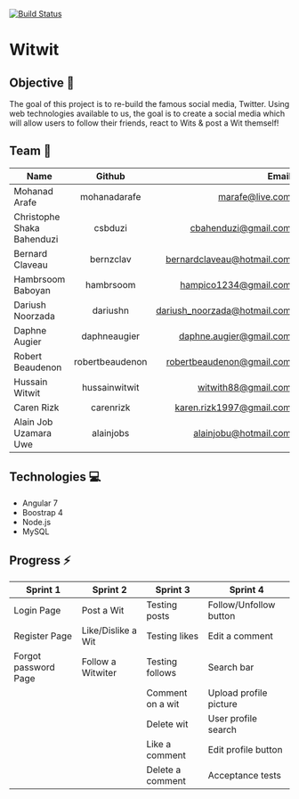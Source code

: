[![Build Status](https://travis-ci.org/mohanadarafe/s341-witwit.svg?branch=master)](https://travis-ci.org/mohanadarafe/s341-witwit)

# Witwit

## Objective 🎯
The goal of this project is to re-build the famous social media, Twitter. Using web technologies available to us, the goal is to create a social media which will allow users to follow their friends, react to Wits & post a Wit themself!

## Team 👥
| Name          | Github        | Email  |
| ------------- |:-------------:| -----:|
| Mohanad Arafe | mohanadarafe | marafe@live.com |
| Christophe Shaka Bahenduzi | csbduzi | cbahenduzi@gmail.com |
| Bernard Claveau | bernzclav | bernardclaveau@hotmail.com |
| Hambrsoom Baboyan | hambrsoom | hampico1234@gmail.com |
| Dariush Noorzada | dariushn | dariush_noorzada@hotmail.com |
| Daphne Augier | daphneaugier | daphne.augier@gmail.com |
| Robert Beaudenon | robertbeaudenon | robertbeaudenon@gmail.com |
| Hussain Witwit | hussainwitwit | witwith88@gmail.com |
| Caren Rizk | carenrizk | karen.rizk1997@gmail.com |
| Alain Job Uzamara Uwe | alainjobs | alainjobu@hotmail.com |

## Technologies 💻
* Angular 7
* Boostrap 4
* Node.js
* MySQL

## Progress ⚡
| Sprint 1             | Sprint 2           |Sprint 3            |Sprint 4                 | 
| -------------        |-------------       | -------------      | -------------           | 
| Login Page           | Post a Wit         | Testing posts      | Follow/Unfollow button  |
| Register Page        | Like/Dislike a Wit | Testing likes      | Edit a comment          |
| Forgot password Page | Follow a Witwiter  | Testing follows    | Search bar              |
|                      |                    | Comment on a wit   | Upload profile picture  |
|                      |                    | Delete wit         | User profile search     |
|                      |                    | Like a comment     | Edit profile button     |
|                      |                    | Delete a comment   | Acceptance tests        |
